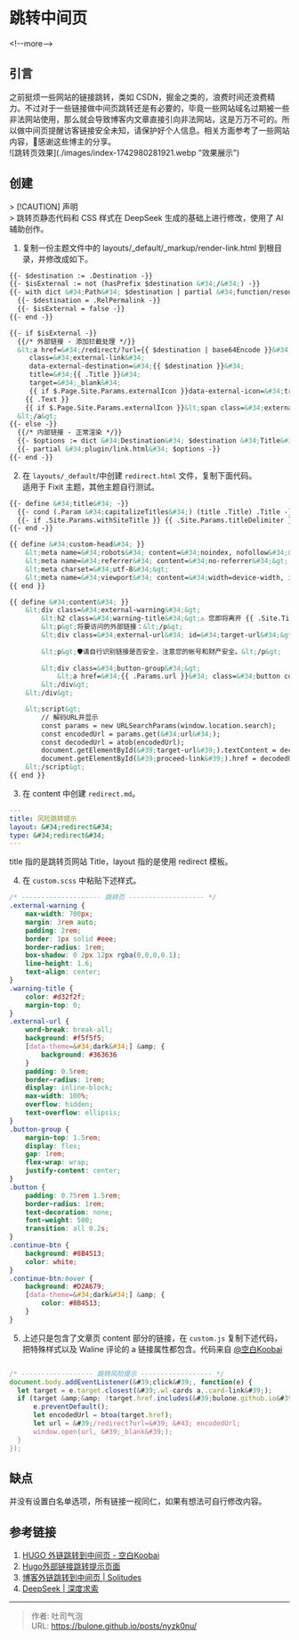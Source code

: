 # 跳转中间页


&lt;!--more--&gt;
## 引言
之前挺烦一些网站的链接跳转，类如 CSDN，掘金之类的，浪费时间还浪费精力。不过对于一些链接做中间页跳转还是有必要的，毕竟一些网站域名过期被一些非法网站使用，那么就会导致博客内文章直接引向非法网站，这是万万不可的。所以做中间页提醒访客链接安全未知，请保护好个人信息。相关方面参考了一些网站内容，🙏感谢这些博主的分享。  
![跳转页效果](./images/index-1742980281921.webp &#34;效果展示&#34;)
## 创建

&gt; [!CAUTION] 声明  
&gt; 跳转页静态代码和 CSS 样式在 DeepSeek 生成的基础上进行修改，使用了 AI 辅助创作。

1. 复制一份主题文件中的 layouts/_default/_markup/render-link.html 到根目录，并修改成如下。
```html
{{- $destination := .Destination -}}
{{- $isExternal := not (hasPrefix $destination &#34;/&#34;) -}}
{{- with dict &#34;Path&#34; $destination | partial &#34;function/resource.html&#34; -}}
  {{- $destination = .RelPermalink -}}
  {{- $isExternal = false -}}
{{- end -}}

{{- if $isExternal -}}
  {{/* 外部链接 - 添加拦截处理 */}}
  &lt;a href=&#34;/redirect/?url={{ $destination | base64Encode }}&#34;
     class=&#34;external-link&#34;
     data-external-destination=&#34;{{ $destination }}&#34;
     title=&#34;{{ .Title }}&#34;
     target=&#34;_blank&#34;
     {{ if $.Page.Site.Params.externalIcon }}data-external-icon=&#34;true&#34;{{ end }}&gt;
    {{ .Text }}
    {{ if $.Page.Site.Params.externalIcon }}&lt;span class=&#34;external-icon&#34;&gt;↗&lt;/span&gt;{{ end }}
  &lt;/a&gt;
{{- else -}}
  {{/* 内部链接 - 正常渲染 */}}
  {{- $options := dict &#34;Destination&#34; $destination &#34;Title&#34; .Title &#34;Content&#34; .Text -}}
  {{- partial &#34;plugin/link.html&#34; $options -}}
{{- end -}}

```
2. 在 `layouts/_default`/中创建 `redirect.html` 文件，复制下面代码。  
适用于 Fixit 主题，其他主题自行测试。
```html
{{- define &#34;title&#34; -}}
  {{- cond (.Param &#34;capitalizeTitles&#34;) (title .Title) .Title -}}
  {{- if .Site.Params.withSiteTitle }} {{ .Site.Params.titleDelimiter }} {{ .Site.Title }}{{- end -}}
{{- end -}}

{{ define &#34;custom-head&#34; }}
    &lt;meta name=&#34;robots&#34; content=&#34;noindex, nofollow&#34;&gt;
    &lt;meta name=&#34;referrer&#34; content=&#34;no-referrer&#34;&gt;
    &lt;meta charset=&#34;utf-8&#34;&gt;
    &lt;meta name=&#34;viewport&#34; content=&#34;width=device-width, initial-scale=1&#34;&gt;
{{ end }}

{{ define &#34;content&#34; }}
    &lt;div class=&#34;external-warning&#34;&gt;
        &lt;h2 class=&#34;warning-title&#34;&gt;⚠️ 您即将离开 {{ .Site.Title }}&lt;/h2&gt;
        &lt;p&gt;将要访问的外部链接：&lt;/p&gt;
        &lt;div class=&#34;external-url&#34; id=&#34;target-url&#34;&gt;{{ .Params.url }}&lt;/div&gt;
        
        &lt;p&gt;🛡请自行识别链接是否安全，注意您的帐号和财产安全。&lt;/p&gt;
        
        &lt;div class=&#34;button-group&#34;&gt;
            &lt;a href=&#34;{{ .Params.url }}&#34; class=&#34;button continue-btn&#34; id=&#34;proceed-link&#34;&gt;🚀 继续访问&lt;/a&gt;
        &lt;/div&gt;
    &lt;/div&gt;

    &lt;script&gt;
        // 解码URL并显示
        const params = new URLSearchParams(window.location.search);
        const encodedUrl = params.get(&#34;url&#34;);
        const decodedUrl = atob(encodedUrl);
        document.getElementById(&#39;target-url&#39;).textContent = decodedUrl;
        document.getElementById(&#39;proceed-link&#39;).href = decodedUrl;
    &lt;/script&gt;
{{ end }}
```

3. 在 content 中创建 `redirect.md`。
```yaml
---
title: 风险跳转提示
layout: &#34;redirect&#34;
type: &#34;redirect&#34;
---
```
title 指的是跳转页网站 Title，layout 指的是使用 redirect 模板。

4. 在 `custom.scss` 中粘贴下述样式。
```scss
/* -------------------- 跳转页 ------------------- */
.external-warning {
    max-width: 700px;
    margin: 3rem auto;
    padding: 2rem;
    border: 1px solid #eee;
    border-radius: 1rem;
    box-shadow: 0 2px 12px rgba(0,0,0,0.1);
    line-height: 1.6;
    text-align: center;
}
.warning-title {
    color: #d32f2f;
    margin-top: 0;
}
.external-url {
    word-break: break-all;
    background: #f5f5f5;
    [data-theme=&#34;dark&#34;] &amp; {
	    background: #363636
    }
    padding: 0.5rem;
    border-radius: 1rem;
    display: inline-block;
    max-width: 100%;
    overflow: hidden;
    text-overflow: ellipsis;
}
.button-group {
    margin-top: 1.5rem;
    display: flex;
    gap: 1rem;
    flex-wrap: wrap;
    justify-content: center;
}
.button {
    padding: 0.75rem 1.5rem;
    border-radius: 1rem;
    text-decoration: none;
    font-weight: 500;
    transition: all 0.2s;
}
.continue-btn {
    background: #8B4513;
    color: white;
}
.continue-btn:hover {
    background: #D2A679;
    [data-theme=&#34;dark&#34;] &amp; {
        color: #8B4513;
    }
}
```
5. 上述只是包含了文章页 content 部分的链接，在 `custom.js` 复制下述代码，把特殊样式以及 Waline 评论的 a 链接属性都包含。代码来自 [@空白Koobai](https://koobai.com/zhongjiantiaozhuan/)
```js

/* ------------------ 跳转风险提示 ------------------ */
document.body.addEventListener(&#39;click&#39;, function(e) {
  let target = e.target.closest(&#39;.wl-cards a,.card-link&#39;);
  if (target &amp;&amp; !target.href.includes(&#39;bulone.github.io&#39;)) {
      e.preventDefault();
      let encodedUrl = btoa(target.href);
      let url = &#39;/redirect?url=&#39; &#43; encodedUrl;
      window.open(url, &#39;_blank&#39;);
  }
});
```

## 缺点
并没有设置白名单选项，所有链接一视同仁，如果有想法可自行修改内容。

## 参考链接
1. [HUGO 外链跳转到中间页 - 空白Koobai](https://koobai.com/zhongjiantiaozhuan/)
2. [Hugo外部链接跳转提示页面](https://www.eallion.com/hugo-redirect-landing-page/)
3. [博客外链跳转到中间页 \| Solitudes](https://blog.ysicing.net/site-jump-external-link)
4. [DeepSeek \| 深度求索](https://www.deepseek.com)

---

> 作者: 吐司气泡  
> URL: https://bulone.github.io/posts/nyzk0nu/  


